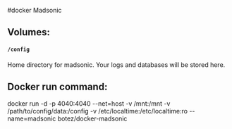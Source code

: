 #docker Madsonic

## Volumes:

#### `/config`

Home directory for madsonic.  Your logs and databases will be stored here.

## Docker run command:

docker run -d -p 4040:4040 --net=host -v /mnt:/mnt -v /path/to/config/data:/config -v /etc/localtime:/etc/localtime:ro --name=madsonic botez/docker-madsonic

